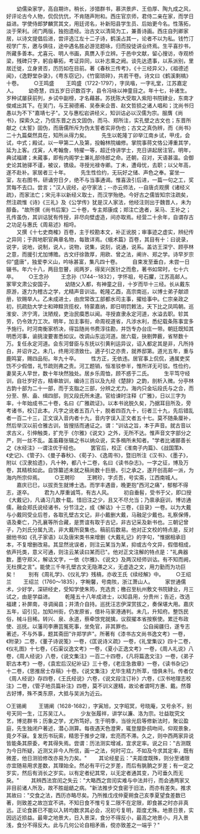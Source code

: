 <!-- { "loadSidebar": true } -->
　　幼儒染家学，高自期许。稍长，涉猎群书，慕洪景庐、王伯厚、陶九成之风，好评论古今人物，侃侃伉伉，不肯随声附和。西庄官京师，君侍二亲在家，而学日益进。学使侍郎梦麟赏其文，用廷谔名，补新阳县学生员、后始更今名。性落拓，淡于荣利。闭门两版，独抱遗经。治古文以清简为工，兼善诗画。西庄自列卿家居，以诗文提倡后进，尝评选江左十二子诗，鹤溪占其一，论者不以为私。钱竹汀视学广东，邀与俱往，途中遇名胜必游览题咏，归而投徒讲业终焉。生平喜抄书，所藏多善本。尤喜元、明人书画，真赝入手立辨。于邑中文献，留心搜访，寺观桥梁，残碑只字，躬自摹拓，考证异同，以补志乘之阙。谈先达遗事，以系派别，里居迁徙，立身贤否，历历如在目前。著《春秋三传考》，《十三经异义》，《祖德述闻》，《逸野堂杂录》，《粤东窃记》，《竹窗琐碎》，共若干卷。诗文曰《鹤溪剩槁》十卷。
　　○王鸣盛
　　王鸣盛（1722-1797），字凤喈，一字礼堂，江苏嘉定人。
　　幼奇慧，四五岁日识数百字，县令冯咏以神童目之。年十七，补诸生。岁种试屡获前列，乡试中副榜，才名藉甚。苏抚陈大受取入紫阳书院肄业，东南才俊咸出其下。在吴门，与王昶德甫、吴泰来企晋、赵文哲损之诸人唱和；沈尚书归愚以为不下"嘉靖七子"。又与惠松岩讲经义，知训诂必以汉儒为宗。服膺《尚书》，探索久之，乃信东晋之古文固伪，而马、郑所注，实孔壁之古文也；东晋所献之《太誓》固伪，而唐儒所斥为伪太誓者实非伪也；古文之真伪辨，而《尚书》二十九篇粲然具在，知所从得力矣。
　　先生以乾隆丁卯举江南乡试，甲戌，会试，中式；殿试，以一甲第二人及第，投翰林院编修。掌院事蒋文恪公溥重其学，延为上客。戊寅，人考翰詹，特擢一等，超迁侍讲学士，充日讲起居注官。明年，典试福建；未蕆事，即有内阁学士兼礼部侍郎之命。还朝，召对，天语甚温。会御史论其驰驿不谨，被议，镌级。寻授光禄寺卿。丁未，遭母忧，去职；以父年高，遂不赴补。家居者三十年。
　　先生性俭约，无玩好之储、声色之奉。宴坐一室，左右图书，研诵穷日夕，绝不与当事通谒。惟喜汲引后进，一篇一句之工，奖赏每不去口。尝言；"汉人说经，必守家法；--亦云师法，--自唐贞观撰《诸经义疏》，而家法亡；宋元丰以新经义取士，而汉学殆绝。今好古之儒皆知宗注疏矣，然注疏惟《诗》《三礼》及《公学传》犹是汉人家法，他经注则出于魏晋人，未为醇备。"故所撰《尚书后案》二十卷，专主郑康成；郑注亡逸者，采马、王补之；孔传虽伪，其训诂犹有传授，非尽向壁虚造，间亦取焉。经营二十余年，自谓存古之功足与惠氏《周易述》相埒。  
　　又撰《十七史商榷》百卷，主于校勘本文，补正讹脱；审事迹之虚实，辨纪传之异同；于舆地职官典章名物，每致详焉。《蛾术篇》百卷，其目有十：曰说录，说字，说地，说制，说人，说物，说集，说刻，说通，说系。盖访王深宁、顾亭林之意，而援引尤加博赡。古文纡徐敦厚，用欧、曾之法，阐许、郑之学。诗早岁宗仰"盛唐"，独爱李义山，吟咏甚富，集凡四十卷。
　　自束发至垂白，未尝一日辍书。年六十八，两目忽瞽，阅两岁，得吴兴医针之而愈，著书如常时，七十六卒。
　　○王念孙
　　王念孙（1744--1832），字怀祖，号石臞，江苏高邮人。冢宰文肃公安国子。
　　幼随父入都，有神童之目，十岁而毕十三经。长从戴东原游，遂力为稽古之学，尤精声音训诂。乾隆乙酉，高宗南巡，以博士弟子献颂册，钦赐举人。乙未成进士，由庶常改工部都水司主事，擢给事中。仁宗亲政之初，抗疏劾大学士和珅黩货揽权，特蒙嘉纳，即日明罚敕法，天下比之凤鸣朝。巡淮安、济宁湾，汰陋规，吏治民瘼悉以闻。寻授直隶永定河道，水溢去职。轸其劳，仍令效力工次。明年，加主事衔，命周视道省，凡涉水利，悉纪载条陈事宜多予施行。时河南衡家桥决，得旨随尚书费淳往勘，并饬专办台庄一带。朝廷既知其明悉河事，谕挑浚要害悉如议。改调山东运河道。居六载，抉剔弊薮，省帑数十万。复任永定河道。会东河督臣与东抚以引黄利运异议，诏入都定其是非，凡所持白，并诏许之。未几，终用河溃致仕。適子引之亦贵，就养邸第。道光五年，重与鹿鸣宴，赐四品衔。年九十卒。
　　性方正，无依违。居官事上侃侃，通属吏奖饬不少假借，礼节疏则弗之责。河工题销，恒准驳参半，惟所详无可驳。性俭约，妻吴夫人早世，数十年块然独处。居乡乐周恤，顾不惑于二氏。
　　生平笃守经训，自壮岁好古，精审故训，编诗三百以及九经《楚辞》之韵，剖析入微。分亭林古韵十部为二十一部，而于支脂之三部，分辨之尤力。海内只金坛段氏与之合，而分至、祭、盍、缉四部，则又段氏所未逮。官给谏时注释《广雅》，日以三字为率，十年始成书二十卷，名曰《广雅疏证》。以本书讹脱久矣，乃据耳目所及，旁考诸书，校订此本。凡字之讹者五百八十，脱者四百九十，衍者三十九，先后错乱者一百二十三，正文误入音内者十九，音内字误入正文者五十七。莫不随条厘补，然后举汉以前仓雅古训，皆搜括而通证之。谓："训诂之旨，本于声音。就古音以求古义，引伸触类，扩充于《尔雅》《说文》之外，无所不达。惟声音文字部分之严，则一丝不乱。盖虽藉张辑之书以纳众说，实多楫所未知者。"学者比诸郦善长之《水经注》--谓注优于经也。
　　罢官后，校正《淮南子内篇》、《战国策》、《史记》、《管子》、《曼子春秋》、《荀子》、《逸周书》，暨旧所注《汉书》、《墨子》，附以《汉隶拾遗》，凡十种，都八十二卷，名曰《读书杂志》。一字之征，博及万卷，其精核如此。自馀纂述未就之稿尚数十巨册。引之承之，遂开创高邮一派，为海内所宗仰焉。
　　○王聘珍
　　王聘珍，字贞吾，号实斋，江西南城人。
　　嘉庆已巳，以拔贡生就博士选。而学丰遇啬，晚更抱"西河之痛"，郁郁不得志，遂卒。
　　君为人厚重诚笃，有古人风。
　　初自垂髫，受书于父，即口授《大戴记》，凡诵习几数十载。惜旧注之少，且又不尽允当；乃禀承庭训，博访通儒，融会郑氏说经诸书，分节注之，成《解诂》十三卷，《目录》一卷。以为大戴与小戴同受业后苍，各取孔壁古文记，非小戴删大戴，马融足少戴也。礼察保傅，语及秦亡，乃孔襄等所合藏，是贾谊有取于古记，非古记采及新书也。三朝记曾子，乃刘氏分属九流，非大戴所裒集也。稿前后数易。他对正文校的特点是，反对据他书如《孔子家语》以及唐宋类书来增删《大戴礼记》的字句，"惟据相承旧本，不复增删改易。其显然讹误者，则注云某当为某，抑或古今文异，假借相成，依声托类，意义可通，则注云某读曰某而已"。他对正文注解的特点是："礼典器数，墨守郑义，解诂文字，一依《尔雅》、《说文》及两汉经师训诂。有不知而阙，无杜撰之言"。能使三千年孔壁古文无隐滞之义，无虚造之文，用力勤而为功巨矣！
　　别有《周礼学》、《仪礼学》残槁，亦收王氏《续经解》中。
　　○王绍兰
　　王绍兰（1760～1835），字畹馨，号南陔，浙江萧山人。
　　家世通儒术，少好学，深研经史，受知学使朱筠，充选贡；檄召至杭州敷文书院肄业，月三试之，由是学益进。
　　乾隆五十八年成进士，以知县用，分贵州；告近，改选福建；补屏南，寻调闽县；并清介自持。巡抚汪志伊深赏拔之，奏保堪大用。嘉庆五年，诏引见，加知州街，仍发原省，借补马家港通判。未几，升知府。整饬民俗，械斗目稀。转兴、泉、永道，蔡牵馀党就擒，议叙擢本省按察使。累迁布政使、巡抚。以藩司李赓芸冤死事，坐免官，非其罪也。
　　公自闽疆归，遂专志著述，不与外事，题其斋田"许郑学庐"。所著有《漆书古文尚书逸文考》一卷，《附录》二卷，《董子诗说笺》一卷，《匡说诗义疏》一卷，《礼堂集议》四十二卷，《仪礼图》十七卷，《石渠议逸文考》一卷，《夏小正逸文考》一卷，《周人礼说》八卷，《周人经说》八卷，《说文集注》一百二十四卷，《凡将篇逸文注》一卷，《弟子职古本考》一卷，《袁宏后汉纪补证》三十卷，《老庄急救章》一卷，《读书杂记》十二卷，《思推居士存稿》十卷。《说文集注》尤毕生精力所萃，惜俱未刊。传者仅《周人经说》存四卷，《王氏经说》六卷，《说文段注订补》六卷，《汉书地理志校注》二卷，《管子地员篇补注》四卷，莫不训义邃精，故论者谓呵方惠、戴。然尊古好博，殊不类东原，大抵与吴派为近云。




○王锡阐
　　王锡阐（1628-1682），字寅旭，又字昭冥，号晓庵，又号余不，别号天同一生，江苏吴江人。
　　少友张履祥，讲学以濂、洛为宗。壮益耽究文艺，博览群书；历象之学，尤所笃好。生于明季，当徐光启等修新法时，聚讼盈庭，先生独闭户著述，潜心测算。每夜遇天色澄霁，辄登屋卧鸱吻间，仰观景象，竟夕不寐。复发历书玩索，精思于推步之理，宏亮而不滞。久之，则中西两家异说皆能条其原委，考其得失焉。尝谓：历法测实增减，宜求定率。说之曰："古测既为今日所疑，近测又非今人所信，画一之法，何时可立。不如及今求其定率，既有微差，他日测验修改亦易为力矣。"
　　其论经星云："夫距度既殊，则分至诸限亦宜随易用求差数，其理始全。然必有平行之岁差，而后有朓朒之岁差；有一定之岁实，然后有消长之岁实。以有定者纪其常，以无定者通其变，乃可垂久而无戾。"
　　其辨西法宫闰之失云："大略西之宫闰实难与中法并行，而会通两家又非目前诸人所及，故不胜龃龉之病。"新法推步交食密于旧法，而亦有差失。推求其故曰："交食之法，西历亦略尽矣。乃所推戊戌仲夏朔食己亥季夏望食差数已著，则致差之故岂宜不讲。不知日食不惟亏复二限不在定限，即食甚之时亦非真远。正论食甚已不能以入转均数求其必会，况初亏复明，距度尤殊。地景日景，实因远近损益。最卑之地景大，日入景深，食分不得反小，最高之地景小，月入景浅，食分不得反大。此与几何公论自相矛盾，傥亦致差之一端乎？"
